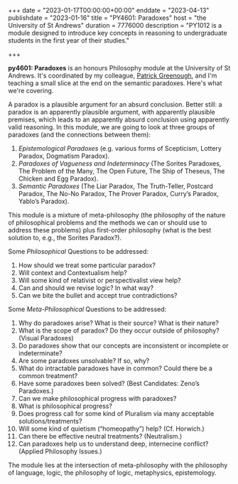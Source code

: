 +++
date = "2023-01-17T00:00:00+00:00"
enddate = "2023-04-13"
publishdate = "2023-01-16"
title = "PY4601: Paradoxes"
host = "the University of St Andrews"
duration = 7776000
description = "PY1012 is a module designed to introduce key concepts in reasoning to undergraduate students in the first year of their studies." 

+++

**<span class="caps">py4601</span>: Paradoxes** is an honours Philosophy module at the University of St Andrews. It's coordinated by my colleague, [Patrick Greenough](http://patrickgreenough.net/wp/), and I'm teaching a small slice at the end on the semantic paradoxes. Here's what we're covering.

A paradox is a plausible argument for an absurd conclusion. Better still: a paradox is an apparently plausible argument, with apparently plausible premises, which leads to an apparently absurd conclusion using apparently valid reasoning. In this module, we are going to look at <span class="caps">three</span> groups of paradoxes (and the connections between them):

1. _Epistemological Paradoxes_ (e.g. various forms of Scepticism, Lottery Paradox, Dogmatism Paradox).
2. _Paradoxes of Vagueness and Indeterminacy_ (The Sorites Paradoxes, The Problem of the Many, The Open Future, The Ship of Theseus, The Chicken and Egg Paradox).
3. _Semantic Paradoxes_ (The Liar Paradox, The Truth-Teller, Postcard Paradox, The No-No Paradox, The Prover Paradox, Curry’s Paradox, Yablo’s Paradox).

This module is a mixture of meta-philosophy (the philosophy of the nature of philosophical problems and the methods we can or should use to address these problems) plus first-order philosophy (what is the best solution to, e.g., the Sorites Paradox?).

Some _Philosophical_ Questions to be addressed:

1. How should we treat some particular paradox?
2. Will context and Contextualism help?
3. Will some kind of relativist or perspectivalist view help? 
4. Can and should we revise logic? In what way?
5. Can we bite the bullet and accept true contradictions? 

Some _Meta-Philosophical_ Questions to be addressed:

1. Why do paradoxes arise? What is their source? What is their nature?
2. What is the scope of paradox? Do they occur outside of philosophy? (Visual Paradoxes)
3. Do paradoxes show that our concepts are inconsistent or incomplete or indeterminate?
4. Are some paradoxes unsolvable? If so, why?
5. What do intractable paradoxes have in common? Could there be a common treatment?
6. Have some paradoxes been solved? (Best Candidates: Zeno’s Paradoxes.)
7. Can we make philosophical progress with paradoxes?
8. What is philosophical progress?
9. Does progress call for some kind of Pluralism via many acceptable solutions/treatments?
10. Will some kind of quietism (“homeopathy”) help? (Cf. Horwich.)
11. Can there be effective neutral treatments? (Neutralism.)
12. Can paradoxes help us to understand deep, internecine conflict? (Applied Philosophy Issues.)

The module lies at the intersection of meta-philosophy with the philosophy of language, logic, the philosophy of logic, metaphysics, epistemology.